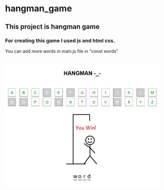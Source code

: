 # hangman_game
## This project is hangman game
### For creating this game I used js and html css.
You can add more words in main.js file in "const words"
<br>
<br>
<br>
<img src="./hangman.png">

